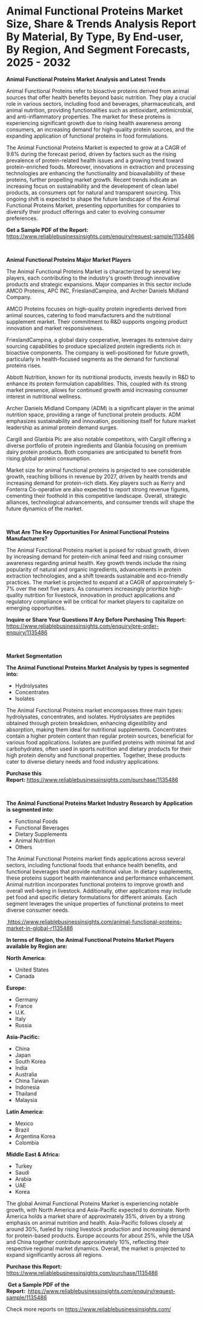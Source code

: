 <p><h1>Animal Functional Proteins Market Size, Share & Trends Analysis Report By Material, By Type, By End-user, By Region, And Segment Forecasts, 2025 - 2032</h1></p><p><strong>Animal Functional Proteins Market Analysis and Latest Trends</strong></p>
<p><p>Animal Functional Proteins refer to bioactive proteins derived from animal sources that offer health benefits beyond basic nutrition. They play a crucial role in various sectors, including food and beverages, pharmaceuticals, and animal nutrition, providing functionalities such as antioxidant, antimicrobial, and anti-inflammatory properties. The market for these proteins is experiencing significant growth due to rising health awareness among consumers, an increasing demand for high-quality protein sources, and the expanding application of functional proteins in food formulations.</p><p>The Animal Functional Proteins Market is expected to grow at a CAGR of 9.6% during the forecast period, driven by factors such as the rising prevalence of protein-related health issues and a growing trend toward protein-enriched foods. Moreover, innovations in extraction and processing technologies are enhancing the functionality and bioavailability of these proteins, further propelling market growth. Recent trends indicate an increasing focus on sustainability and the development of clean label products, as consumers opt for natural and transparent sourcing. This ongoing shift is expected to shape the future landscape of the Animal Functional Proteins Market, presenting opportunities for companies to diversify their product offerings and cater to evolving consumer preferences.</p></p>
<p><strong>Get a Sample PDF of the Report:&nbsp;</strong> <a href="https://www.reliablebusinessinsights.com/enquiry/request-sample/1135486?utm_campaign=3003&utm_medium=2&utm_source=Github&utm_content=ia&utm_term=25032025&utm_id=animal-functional-proteins">https://www.reliablebusinessinsights.com/enquiry/request-sample/1135486</a></p>
<p>&nbsp;</p>
<p><strong>Animal Functional Proteins Major Market Players</strong></p>
<p><p>The Animal Functional Proteins Market is characterized by several key players, each contributing to the industry's growth through innovative products and strategic expansions. Major companies in this sector include AMCO Proteins, APC INC, FrieslandCampina, and Archer Daniels Midland Company.</p><p>AMCO Proteins focuses on high-quality protein ingredients derived from animal sources, catering to food manufacturers and the nutritional supplement market. Their commitment to R&D supports ongoing product innovation and market responsiveness.</p><p>FrieslandCampina, a global dairy cooperative, leverages its extensive dairy sourcing capabilities to produce specialized protein ingredients rich in bioactive components. The company is well-positioned for future growth, particularly in health-focused segments as the demand for functional proteins rises.</p><p>Abbott Nutrition, known for its nutritional products, invests heavily in R&D to enhance its protein formulation capabilities. This, coupled with its strong market presence, allows for continued growth amid increasing consumer interest in nutritional wellness.</p><p>Archer Daniels Midland Company (ADM) is a significant player in the animal nutrition space, providing a range of functional protein products. ADM emphasizes sustainability and innovation, positioning itself for future market leadership as animal protein demand surges.</p><p>Cargill and Glanbia Plc are also notable competitors, with Cargill offering a diverse portfolio of protein ingredients and Glanbia focusing on premium dairy protein products. Both companies are anticipated to benefit from rising global protein consumption.</p><p>Market size for animal functional proteins is projected to see considerable growth, reaching billions in revenue by 2027, driven by health trends and increasing demand for protein-rich diets. Key players such as Kerry and Fonterra Co-operative are also expected to report strong revenue figures, cementing their foothold in this competitive landscape. Overall, strategic alliances, technological advancements, and consumer trends will shape the future dynamics of the market.</p></p>
<p>&nbsp;</p>
<p><strong>What Are The Key Opportunities For Animal Functional Proteins Manufacturers?</strong></p>
<p><p>The Animal Functional Proteins market is poised for robust growth, driven by increasing demand for protein-rich animal feed and rising consumer awareness regarding animal health. Key growth trends include the rising popularity of natural and organic ingredients, advancements in protein extraction technologies, and a shift towards sustainable and eco-friendly practices. The market is projected to expand at a CAGR of approximately 5-7% over the next five years. As consumers increasingly prioritize high-quality nutrition for livestock, innovation in product applications and regulatory compliance will be critical for market players to capitalize on emerging opportunities.</p></p>
<p><strong>Inquire or Share Your Questions If Any Before Purchasing This Report:</strong> <a href="https://www.reliablebusinessinsights.com/enquiry/pre-order-enquiry/1135486?utm_campaign=3003&utm_medium=2&utm_source=Github&utm_content=ia&utm_term=25032025&utm_id=animal-functional-proteins">https://www.reliablebusinessinsights.com/enquiry/pre-order-enquiry/1135486</a></p>
<p>&nbsp;</p>
<p><strong>Market Segmentation</strong></p>
<p><strong>The Animal Functional Proteins Market Analysis by types is segmented into:</strong></p>
<p><ul><li>Hydrolysates</li><li>Concentrates</li><li>Isolates</li></ul></p>
<p><p>The Animal Functional Proteins market encompasses three main types: hydrolysates, concentrates, and isolates. Hydrolysates are peptides obtained through protein breakdown, enhancing digestibility and absorption, making them ideal for nutritional supplements. Concentrates contain a higher protein content than regular protein sources, beneficial for various food applications. Isolates are purified proteins with minimal fat and carbohydrates, often used in sports nutrition and dietary products for their high protein density and functional properties. Together, these products cater to diverse dietary needs and food industry applications.</p></p>
<p><strong>Purchase this Report:&nbsp;</strong><a href="https://www.reliablebusinessinsights.com/purchase/1135486?utm_campaign=3003&utm_medium=2&utm_source=Github&utm_content=ia&utm_term=25032025&utm_id=animal-functional-proteins">https://www.reliablebusinessinsights.com/purchase/1135486</a></p>
<p>&nbsp;</p>
<p><strong>The Animal Functional Proteins Market Industry Research by Application is segmented into:</strong></p>
<p><ul><li>Functional Foods</li><li>Functional Beverages</li><li>Dietary Supplements</li><li>Animal Nutrition</li><li>Others</li></ul></p>
<p><p>The Animal Functional Proteins market finds applications across several sectors, including functional foods that enhance health benefits, and functional beverages that provide nutritional value. In dietary supplements, these proteins support health maintenance and performance enhancement. Animal nutrition incorporates functional proteins to improve growth and overall well-being in livestock. Additionally, other applications may include pet food and specific dietary formulations for different animals. Each segment leverages the unique properties of functional proteins to meet diverse consumer needs.</p></p>
<p><a href="https://www.reliablebusinessinsights.com/animal-functional-proteins-market-in-global-r1135486?utm_campaign=3003&utm_medium=2&utm_source=Github&utm_content=ia&utm_term=25032025&utm_id=animal-functional-proteins">&nbsp;https://www.reliablebusinessinsights.com/animal-functional-proteins-market-in-global-r1135486</a></p>
<p><strong>In terms of Region, the Animal Functional Proteins Market Players available by Region are:</strong></p>
<p>
    <p> <strong> North America: </strong>
        <ul>
            <li>United States</li>
            <li>Canada</li>
        </ul>
        </p> 
    <p> <strong> Europe: </strong>
        <ul>
            <li>Germany</li>
            <li>France</li>
            <li>U.K.</li>
            <li>Italy</li>
            <li>Russia</li>
        </ul>
        </p> 
    <p> <strong> Asia-Pacific: </strong>
        <ul>
            <li>China</li>
            <li>Japan</li>
            <li>South Korea</li>
            <li>India</li>
            <li>Australia</li>
            <li>China Taiwan</li>
            <li>Indonesia</li>
            <li>Thailand</li>
            <li>Malaysia</li>
        </ul>
        </p> 
    <p> <strong> Latin America: </strong>
        <ul>
            <li>Mexico</li>
            <li>Brazil</li>
            <li>Argentina Korea</li>
            <li>Colombia</li>
        </ul>
        </p> 
    <p> <strong> Middle East & Africa: </strong>
        <ul>
            <li>Turkey</li>
            <li>Saudi</li>
            <li>Arabia</li>
            <li>UAE</li>
            <li>Korea</li>
        </ul>
    </p>
    </p>
<p><p>The global Animal Functional Proteins Market is experiencing notable growth, with North America and Asia-Pacific expected to dominate. North America holds a market share of approximately 35%, driven by a strong emphasis on animal nutrition and health. Asia-Pacific follows closely at around 30%, fueled by rising livestock production and increasing demand for protein-based products. Europe accounts for about 25%, while the USA and China together contribute approximately 10%, reflecting their respective regional market dynamics. Overall, the market is projected to expand significantly across all regions.</p></p>
<p><strong>Purchase this Report: </strong><a href="https://www.reliablebusinessinsights.com/purchase/1135486?utm_campaign=3003&utm_medium=2&utm_source=Github&utm_content=ia&utm_term=25032025&utm_id=animal-functional-proteins">https://www.reliablebusinessinsights.com/purchase/1135486</a></p>
<p>&nbsp;<strong>Get a Sample PDF of the Report:&nbsp;&nbsp;</strong><a href="https://www.reliablebusinessinsights.com/enquiry/request-sample/1135486?utm_campaign=3003&utm_medium=2&utm_source=Github&utm_content=ia&utm_term=25032025&utm_id=animal-functional-proteins">https://www.reliablebusinessinsights.com/enquiry/request-sample/1135486</a></p>
<p><strong></strong></p>
<p>Check more reports on <a href="https://www.reliablebusinessinsights.com/?utm_campaign=3003&utm_medium=2&utm_source=Github&utm_content=ia&utm_term=25032025&utm_id=animal-functional-proteins">https://www.reliablebusinessinsights.com/</a></p>
